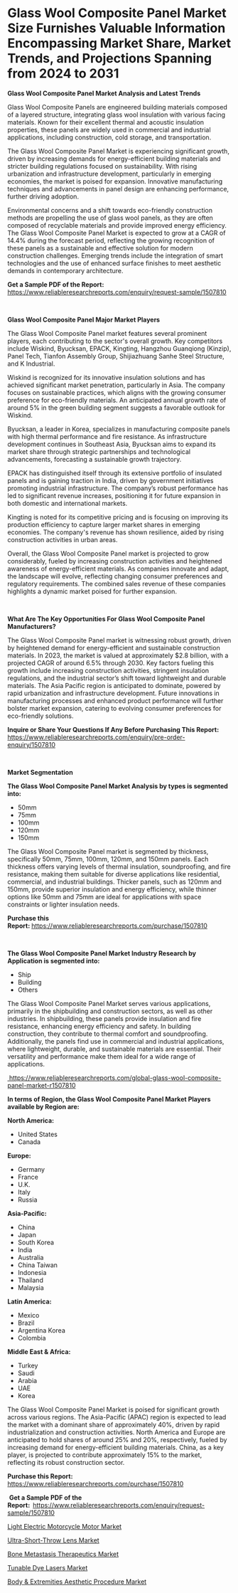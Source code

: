 <p><h1>Glass Wool Composite Panel Market Size Furnishes Valuable Information Encompassing Market Share, Market Trends, and Projections Spanning from 2024 to 2031</h1></p><p><strong>Glass Wool Composite Panel Market Analysis and Latest Trends</strong></p>
<p><p>Glass Wool Composite Panels are engineered building materials composed of a layered structure, integrating glass wool insulation with various facing materials. Known for their excellent thermal and acoustic insulation properties, these panels are widely used in commercial and industrial applications, including construction, cold storage, and transportation.</p><p>The Glass Wool Composite Panel Market is experiencing significant growth, driven by increasing demands for energy-efficient building materials and stricter building regulations focused on sustainability. With rising urbanization and infrastructure development, particularly in emerging economies, the market is poised for expansion. Innovative manufacturing techniques and advancements in panel design are enhancing performance, further driving adoption.</p><p>Environmental concerns and a shift towards eco-friendly construction methods are propelling the use of glass wool panels, as they are often composed of recyclable materials and provide improved energy efficiency. The Glass Wool Composite Panel Market is expected to grow at a CAGR of 14.4% during the forecast period, reflecting the growing recognition of these panels as a sustainable and effective solution for modern construction challenges. Emerging trends include the integration of smart technologies and the use of enhanced surface finishes to meet aesthetic demands in contemporary architecture.</p></p>
<p><strong>Get a Sample PDF of the Report:&nbsp;</strong> <a href="https://www.reliableresearchreports.com/enquiry/request-sample/1507810?utm_campaign=83&utm_medium=2&utm_source=Github&utm_content=ia&utm_term=07122024&utm_id=glass-wool-composite-panel">https://www.reliableresearchreports.com/enquiry/request-sample/1507810</a></p>
<p>&nbsp;</p>
<p><strong>Glass Wool Composite Panel Major Market Players</strong></p>
<p><p>The Glass Wool Composite Panel market features several prominent players, each contributing to the sector's overall growth. Key competitors include Wiskind, Byucksan, EPACK, Kingting, Hangzhou Guanqiong (Kinzip), Panel Tech, Tianfon Assembly Group, Shijiazhuang Sanhe Steel Structure, and K Industrial.</p><p>Wiskind is recognized for its innovative insulation solutions and has achieved significant market penetration, particularly in Asia. The company focuses on sustainable practices, which aligns with the growing consumer preference for eco-friendly materials. An anticipated annual growth rate of around 5% in the green building segment suggests a favorable outlook for Wiskind.</p><p>Byucksan, a leader in Korea, specializes in manufacturing composite panels with high thermal performance and fire resistance. As infrastructure development continues in Southeast Asia, Byucksan aims to expand its market share through strategic partnerships and technological advancements, forecasting a sustainable growth trajectory.</p><p>EPACK has distinguished itself through its extensive portfolio of insulated panels and is gaining traction in India, driven by government initiatives promoting industrial infrastructure. The company’s robust performance has led to significant revenue increases, positioning it for future expansion in both domestic and international markets.</p><p>Kingting is noted for its competitive pricing and is focusing on improving its production efficiency to capture larger market shares in emerging economies. The company's revenue has shown resilience, aided by rising construction activities in urban areas.</p><p>Overall, the Glass Wool Composite Panel market is projected to grow considerably, fueled by increasing construction activities and heightened awareness of energy-efficient materials. As companies innovate and adapt, the landscape will evolve, reflecting changing consumer preferences and regulatory requirements. The combined sales revenue of these companies highlights a dynamic market poised for further expansion.</p></p>
<p>&nbsp;</p>
<p><strong>What Are The Key Opportunities For Glass Wool Composite Panel Manufacturers?</strong></p>
<p><p>The Glass Wool Composite Panel market is witnessing robust growth, driven by heightened demand for energy-efficient and sustainable construction materials. In 2023, the market is valued at approximately $2.8 billion, with a projected CAGR of around 6.5% through 2030. Key factors fueling this growth include increasing construction activities, stringent insulation regulations, and the industrial sector’s shift toward lightweight and durable materials. The Asia Pacific region is anticipated to dominate, powered by rapid urbanization and infrastructure development. Future innovations in manufacturing processes and enhanced product performance will further bolster market expansion, catering to evolving consumer preferences for eco-friendly solutions.</p></p>
<p><strong>Inquire or Share Your Questions If Any Before Purchasing This Report:</strong> <a href="https://www.reliableresearchreports.com/enquiry/pre-order-enquiry/1507810?utm_campaign=83&utm_medium=2&utm_source=Github&utm_content=ia&utm_term=07122024&utm_id=glass-wool-composite-panel">https://www.reliableresearchreports.com/enquiry/pre-order-enquiry/1507810</a></p>
<p>&nbsp;</p>
<p><strong>Market Segmentation</strong></p>
<p><strong>The Glass Wool Composite Panel Market Analysis by types is segmented into:</strong></p>
<p><ul><li>50mm</li><li>75mm</li><li>100mm</li><li>120mm</li><li>150mm</li></ul></p>
<p><p>The Glass Wool Composite Panel market is segmented by thickness, specifically 50mm, 75mm, 100mm, 120mm, and 150mm panels. Each thickness offers varying levels of thermal insulation, soundproofing, and fire resistance, making them suitable for diverse applications like residential, commercial, and industrial buildings. Thicker panels, such as 120mm and 150mm, provide superior insulation and energy efficiency, while thinner options like 50mm and 75mm are ideal for applications with space constraints or lighter insulation needs.</p></p>
<p><strong>Purchase this Report:&nbsp;</strong><a href="https://www.reliableresearchreports.com/purchase/1507810?utm_campaign=83&utm_medium=2&utm_source=Github&utm_content=ia&utm_term=07122024&utm_id=glass-wool-composite-panel">https://www.reliableresearchreports.com/purchase/1507810</a></p>
<p>&nbsp;</p>
<p><strong>The Glass Wool Composite Panel Market Industry Research by Application is segmented into:</strong></p>
<p><ul><li>Ship</li><li>Building</li><li>Others</li></ul></p>
<p><p>The Glass Wool Composite Panel Market serves various applications, primarily in the shipbuilding and construction sectors, as well as other industries. In shipbuilding, these panels provide insulation and fire resistance, enhancing energy efficiency and safety. In building construction, they contribute to thermal comfort and soundproofing. Additionally, the panels find use in commercial and industrial applications, where lightweight, durable, and sustainable materials are essential. Their versatility and performance make them ideal for a wide range of applications.</p></p>
<p><a href="https://www.reliableresearchreports.com/global-glass-wool-composite-panel-market-r1507810?utm_campaign=83&utm_medium=2&utm_source=Github&utm_content=ia&utm_term=07122024&utm_id=glass-wool-composite-panel">&nbsp;https://www.reliableresearchreports.com/global-glass-wool-composite-panel-market-r1507810</a></p>
<p><strong>In terms of Region, the Glass Wool Composite Panel Market Players available by Region are:</strong></p>
<p>
    <p> <strong> North America: </strong>
        <ul>
            <li>United States</li>
            <li>Canada</li>
        </ul>
        </p> 
    <p> <strong> Europe: </strong>
        <ul>
            <li>Germany</li>
            <li>France</li>
            <li>U.K.</li>
            <li>Italy</li>
            <li>Russia</li>
        </ul>
        </p> 
    <p> <strong> Asia-Pacific: </strong>
        <ul>
            <li>China</li>
            <li>Japan</li>
            <li>South Korea</li>
            <li>India</li>
            <li>Australia</li>
            <li>China Taiwan</li>
            <li>Indonesia</li>
            <li>Thailand</li>
            <li>Malaysia</li>
        </ul>
        </p> 
    <p> <strong> Latin America: </strong>
        <ul>
            <li>Mexico</li>
            <li>Brazil</li>
            <li>Argentina Korea</li>
            <li>Colombia</li>
        </ul>
        </p> 
    <p> <strong> Middle East & Africa: </strong>
        <ul>
            <li>Turkey</li>
            <li>Saudi</li>
            <li>Arabia</li>
            <li>UAE</li>
            <li>Korea</li>
        </ul>
    </p>
    </p>
<p><p>The Glass Wool Composite Panel Market is poised for significant growth across various regions. The Asia-Pacific (APAC) region is expected to lead the market with a dominant share of approximately 40%, driven by rapid industrialization and construction activities. North America and Europe are anticipated to hold shares of around 25% and 20%, respectively, fueled by increasing demand for energy-efficient building materials. China, as a key player, is projected to contribute approximately 15% to the market, reflecting its robust construction sector.</p></p>
<p><strong>Purchase this Report: </strong><a href="https://www.reliableresearchreports.com/purchase/1507810?utm_campaign=83&utm_medium=2&utm_source=Github&utm_content=ia&utm_term=07122024&utm_id=glass-wool-composite-panel">https://www.reliableresearchreports.com/purchase/1507810</a></p>
<p>&nbsp;<strong>Get a Sample PDF of the Report:&nbsp;&nbsp;</strong><a href="https://www.reliableresearchreports.com/enquiry/request-sample/1507810?utm_campaign=83&utm_medium=2&utm_source=Github&utm_content=ia&utm_term=07122024&utm_id=glass-wool-composite-panel">https://www.reliableresearchreports.com/enquiry/request-sample/1507810</a></p>
<p><strong></strong></p>
<p><p><a href="https://issuu.com/reportprime-2/docs/light-electric-motorcycle-motor-market-size-2030.p?utm_campaign=83&utm_medium=2&utm_source=Github&utm_content=ia&utm_term=07122024&utm_id=glass-wool-composite-panel">Light Electric Motorcycle Motor Market</a></p><p><a href="https://github.com/AshikRahman991/Market-Research-Report-List-1/blob/main/ultra-short-throw-lens-market.md?utm_campaign=83&utm_medium=2&utm_source=Github&utm_content=ia&utm_term=07122024&utm_id=glass-wool-composite-panel">Ultra-Short-Throw Lens Market</a></p><p><a href="https://www.linkedin.com/pulse/bone-metastasis-therapeutics-market-analysis-current-trends-6nlie?utm_campaign=83&utm_medium=2&utm_source=Github&utm_content=ia&utm_term=07122024&utm_id=glass-wool-composite-panel">Bone Metastasis Therapeutics Market</a></p><p><a href="https://issuu.com/reportprime-2/docs/tunable-dye-lasers-market-size-2030.pptx?utm_campaign=83&utm_medium=2&utm_source=Github&utm_content=ia&utm_term=07122024&utm_id=glass-wool-composite-panel">Tunable Dye Lasers Market</a></p><p><a href="https://www.linkedin.com/pulse/in-depth-body-extremities-aesthetic-procedure-market-yvu6e?utm_campaign=83&utm_medium=2&utm_source=Github&utm_content=ia&utm_term=07122024&utm_id=glass-wool-composite-panel">Body & Extremities Aesthetic Procedure Market</a></p></p>